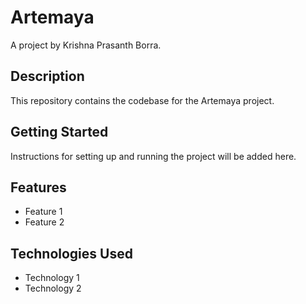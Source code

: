 # Artemaya

A project by Krishna Prasanth Borra.

## Description
This repository contains the codebase for the Artemaya project.

## Getting Started
Instructions for setting up and running the project will be added here.

## Features
- Feature 1
- Feature 2

## Technologies Used
- Technology 1
- Technology 2 